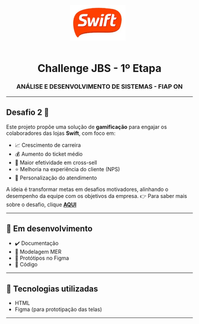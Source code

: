 <div align="center">
  <h1 style="display: inline-block; vertical-align: middle; margin-right: 10px;">
  <img src="https://raw.githubusercontent.com/erika-bn/Challenge-JBS/main/assets/logo-jbs.webp" alt="Logo JBS" width="150" style="display: inline-block; vertical-align: middle;" />
 
 # Challenge JBS - 1º Etapa
  
  <h3>ANÁLISE E DESENVOLVIMENTO DE SISTEMAS - FIAP ON</h3>
</div>


---

## Desafio 2 🎯

Este projeto propõe uma solução de **gamificação** para engajar os colaboradores das lojas **Swift**, com foco em:

- 📈 Crescimento de carreira  
- 💰 Aumento do ticket médio  
- 🔄 Maior efetividade em cross-sell  
- ⭐ Melhoria na experiência do cliente (NPS)  
- 🧠 Personalização do atendimento

A ideia é transformar metas em desafios motivadores, alinhando o desempenho da equipe com os objetivos da empresa.
👉 Para saber mais sobre o desafio, clique [**AQUI**](https://github.com/erika-bn/Challenge-JBS/blob/main/docs/Challenge%20JBS_SWIFT.pdf)

---
## 🚧 Em desenvolvimento

- ✔️ Documentação
- 🔲 Modelagem MER
- 🔲 Protótipos no Figma
- 🔲 Código

---

## 🚀 Tecnologias utilizadas

- HTML  
- Figma (para prototipação das telas)

<!--
## 💡 Como rodar o projeto

```bash
# Clone o repositório
git clone https://github.com/erika-bn/Challenge-JBS.git

# Acesse a pasta do projeto
cd Challenge-JBS

# (Adicione aqui instruções de execução, se necessário)
```
-->

---

